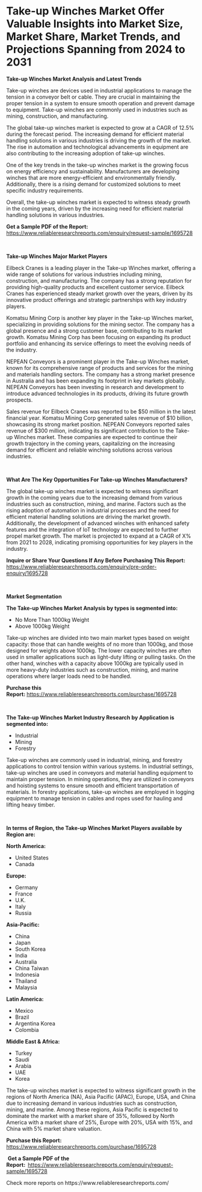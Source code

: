 <p><h1>Take-up Winches Market Offer Valuable Insights into Market Size, Market Share, Market Trends, and Projections Spanning from 2024 to 2031</h1></p><p><strong>Take-up Winches Market Analysis and Latest Trends</strong></p>
<p><p>Take-up winches are devices used in industrial applications to manage the tension in a conveyor belt or cable. They are crucial in maintaining the proper tension in a system to ensure smooth operation and prevent damage to equipment. Take-up winches are commonly used in industries such as mining, construction, and manufacturing.</p><p>The global take-up winches market is expected to grow at a CAGR of 12.5% during the forecast period. The increasing demand for efficient material handling solutions in various industries is driving the growth of the market. The rise in automation and technological advancements in equipment are also contributing to the increasing adoption of take-up winches.</p><p>One of the key trends in the take-up winches market is the growing focus on energy efficiency and sustainability. Manufacturers are developing winches that are more energy-efficient and environmentally friendly. Additionally, there is a rising demand for customized solutions to meet specific industry requirements.</p><p>Overall, the take-up winches market is expected to witness steady growth in the coming years, driven by the increasing need for efficient material handling solutions in various industries.</p></p>
<p><strong>Get a Sample PDF of the Report:&nbsp;</strong> <a href="https://www.reliableresearchreports.com/enquiry/request-sample/1695728">https://www.reliableresearchreports.com/enquiry/request-sample/1695728</a></p>
<p>&nbsp;</p>
<p><strong>Take-up Winches Major Market Players</strong></p>
<p><p>Eilbeck Cranes is a leading player in the Take-up Winches market, offering a wide range of solutions for various industries including mining, construction, and manufacturing. The company has a strong reputation for providing high-quality products and excellent customer service. Eilbeck Cranes has experienced steady market growth over the years, driven by its innovative product offerings and strategic partnerships with key industry players.</p><p>Komatsu Mining Corp is another key player in the Take-up Winches market, specializing in providing solutions for the mining sector. The company has a global presence and a strong customer base, contributing to its market growth. Komatsu Mining Corp has been focusing on expanding its product portfolio and enhancing its service offerings to meet the evolving needs of the industry.</p><p>NEPEAN Conveyors is a prominent player in the Take-up Winches market, known for its comprehensive range of products and services for the mining and materials handling sectors. The company has a strong market presence in Australia and has been expanding its footprint in key markets globally. NEPEAN Conveyors has been investing in research and development to introduce advanced technologies in its products, driving its future growth prospects.</p><p>Sales revenue for Eilbeck Cranes was reported to be $50 million in the latest financial year. Komatsu Mining Corp generated sales revenue of $10 billion, showcasing its strong market position. NEPEAN Conveyors reported sales revenue of $300 million, indicating its significant contribution to the Take-up Winches market. These companies are expected to continue their growth trajectory in the coming years, capitalizing on the increasing demand for efficient and reliable winching solutions across various industries.</p></p>
<p>&nbsp;</p>
<p><strong>What Are The Key Opportunities For Take-up Winches Manufacturers?</strong></p>
<p><p>The global take-up winches market is expected to witness significant growth in the coming years due to the increasing demand from various industries such as construction, mining, and marine. Factors such as the rising adoption of automation in industrial processes and the need for efficient material handling solutions are driving the market growth. Additionally, the development of advanced winches with enhanced safety features and the integration of IoT technology are expected to further propel market growth. The market is projected to expand at a CAGR of X% from 2021 to 2028, indicating promising opportunities for key players in the industry.</p></p>
<p><strong>Inquire or Share Your Questions If Any Before Purchasing This Report:</strong> <a href="https://www.reliableresearchreports.com/enquiry/pre-order-enquiry/1695728">https://www.reliableresearchreports.com/enquiry/pre-order-enquiry/1695728</a></p>
<p>&nbsp;</p>
<p><strong>Market Segmentation</strong></p>
<p><strong>The Take-up Winches Market Analysis by types is segmented into:</strong></p>
<p><ul><li>No More Than 1000kg Weight</li><li>Above 1000kg Weight</li></ul></p>
<p><p>Take-up winches are divided into two main market types based on weight capacity: those that can handle weights of no more than 1000kg, and those designed for weights above 1000kg. The lower capacity winches are often used in smaller applications such as light-duty lifting or pulling tasks. On the other hand, winches with a capacity above 1000kg are typically used in more heavy-duty industries such as construction, mining, and marine operations where larger loads need to be handled.</p></p>
<p><strong>Purchase this Report:&nbsp;</strong><a href="https://www.reliableresearchreports.com/purchase/1695728">https://www.reliableresearchreports.com/purchase/1695728</a></p>
<p>&nbsp;</p>
<p><strong>The Take-up Winches Market Industry Research by Application is segmented into:</strong></p>
<p><ul><li>Industrial</li><li>Mining</li><li>Forestry</li></ul></p>
<p><p>Take-up winches are commonly used in industrial, mining, and forestry applications to control tension within various systems. In industrial settings, take-up winches are used in conveyors and material handling equipment to maintain proper tension. In mining operations, they are utilized in conveyors and hoisting systems to ensure smooth and efficient transportation of materials. In forestry applications, take-up winches are employed in logging equipment to manage tension in cables and ropes used for hauling and lifting heavy timber.</p></p>
<p>&nbsp;</p>
<p><strong>In terms of Region, the Take-up Winches Market Players available by Region are:</strong></p>
<p>
    <p> <strong> North America: </strong>
        <ul>
            <li>United States</li>
            <li>Canada</li>
        </ul>
        </p> 
    <p> <strong> Europe: </strong>
        <ul>
            <li>Germany</li>
            <li>France</li>
            <li>U.K.</li>
            <li>Italy</li>
            <li>Russia</li>
        </ul>
        </p> 
    <p> <strong> Asia-Pacific: </strong>
        <ul>
            <li>China</li>
            <li>Japan</li>
            <li>South Korea</li>
            <li>India</li>
            <li>Australia</li>
            <li>China Taiwan</li>
            <li>Indonesia</li>
            <li>Thailand</li>
            <li>Malaysia</li>
        </ul>
        </p> 
    <p> <strong> Latin America: </strong>
        <ul>
            <li>Mexico</li>
            <li>Brazil</li>
            <li>Argentina Korea</li>
            <li>Colombia</li>
        </ul>
        </p> 
    <p> <strong> Middle East & Africa: </strong>
        <ul>
            <li>Turkey</li>
            <li>Saudi</li>
            <li>Arabia</li>
            <li>UAE</li>
            <li>Korea</li>
        </ul>
    </p>
    </p>
<p><p>The take-up winches market is expected to witness significant growth in the regions of North America (NA), Asia Pacific (APAC), Europe, USA, and China due to increasing demand in various industries such as construction, mining, and marine. Among these regions, Asia Pacific is expected to dominate the market with a market share of 35%, followed by North America with a market share of 25%, Europe with 20%, USA with 15%, and China with 5% market share valuation.</p></p>
<p><strong>Purchase this Report: </strong><a href="https://www.reliableresearchreports.com/purchase/1695728">https://www.reliableresearchreports.com/purchase/1695728</a></p>
<p>&nbsp;<strong>Get a Sample PDF of the Report:&nbsp;&nbsp;</strong><a href="https://www.reliableresearchreports.com/enquiry/request-sample/1695728">https://www.reliableresearchreports.com/enquiry/request-sample/1695728</a></p>
<p><strong></strong></p>
<p>Check more reports on https://www.reliableresearchreports.com/</p>